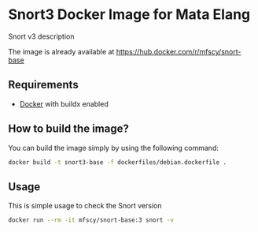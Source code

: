 # Snort3 Docker Image for Mata Elang

Snort v3 description

The image is already available at https://hub.docker.com/r/mfscy/snort-base


## Requirements
 - [Docker](https://docs.docker.com/engine/install) with buildx enabled

## How to build the image?
You can build the image simply by using the following command:
```bash
docker build -t snort3-base -f dockerfiles/debian.dockerfile .
```

## Usage
This is simple usage to check the Snort version
```bash
docker run --rm -it mfscy/snort-base:3 snort -v
```

